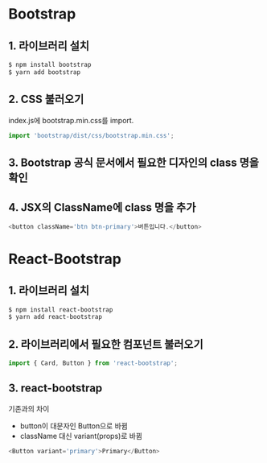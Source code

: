 # Bootstrap

## 1. 라이브러리 설치

```bash
$ npm install bootstrap
$ yarn add bootstrap
```

## 2. CSS 불러오기

index.js에 bootstrap.min.css를 import.

```js
import 'bootstrap/dist/css/bootstrap.min.css';
```

## 3. Bootstrap 공식 문서에서 필요한 디자인의 class 명을 확인

## 4. JSX의 ClassName에 class 명을 추가

```js
<button className='btn btn-primary'>버튼입니다.</button>
```

# React-Bootstrap

## 1. 라이브러리 설치

```bash
$ npm install react-bootstrap
$ yarn add react-bootstrap
```

## 2. 라이브러리에서 필요한 컴포넌트 불러오기

```js
import { Card, Button } from 'react-bootstrap';
```

## 3. react-bootstrap

기존과의 차이

- button이 대문자인 Button으로 바뀜
- className 대신 variant(props)로 바뀜

```js
<Button variant='primary'>Primary</Button>
```
